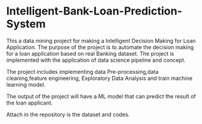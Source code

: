 # Intelligent-Bank-Loan-Prediction-System

This a data mining project for making a Intelligent Decision Making for Loan Application. The purpose of the project is to automate the decision making for a loan application 
based on real Banking dataset. The project is implemented with the application of data science pipeline and concept.

The project includes implementing data Pre-processing,data cleaning,feature engineering, Exploratory Data Analysis and train machine learning model.

The output of the project will have a ML model that can predict the result of the loan applicant.

Attach in the repository is the dataset and codes.
